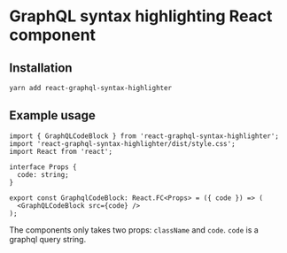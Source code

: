 # GraphQL syntax highlighting React component

## Installation

```bash
yarn add react-graphql-syntax-highlighter
```

## Example usage
```tsx
import { GraphQLCodeBlock } from 'react-graphql-syntax-highlighter';
import 'react-graphql-syntax-highlighter/dist/style.css';
import React from 'react';

interface Props {
  code: string;
}

export const GraphqlCodeBlock: React.FC<Props> = ({ code }) => (
  <GraphQLCodeBlock src={code} />
);
```

The components only takes two props: `className` and `code`. `code` is a graphql query string.
